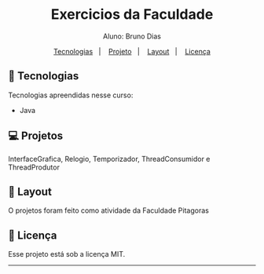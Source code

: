 <h1 align="center">Exercicios da Faculdade</h1>

<p align="center">
Aluno: Bruno Dias<br>
</p>

<p align="center">
  <a href="#-tecnologias">Tecnologias</a>&nbsp;&nbsp;&nbsp;|&nbsp;&nbsp;&nbsp;
  <a href="#-projeto">Projeto</a>&nbsp;&nbsp;&nbsp;|&nbsp;&nbsp;&nbsp;
  <a href="#-layout">Layout</a>&nbsp;&nbsp;&nbsp;|&nbsp;&nbsp;&nbsp;
  <a href="#memo-licença">Licença</a>
</p>

## 🚀 Tecnologias

Tecnologias apreendidas nesse curso:

- Java

## 💻 Projetos

InterfaceGrafica, Relogio, Temporizador, ThreadConsumidor e ThreadProdutor

## 🔖 Layout

O projetos foram feito como atividade da Faculdade Pitagoras

## :memo: Licença

Esse projeto está sob a licença MIT.

---

